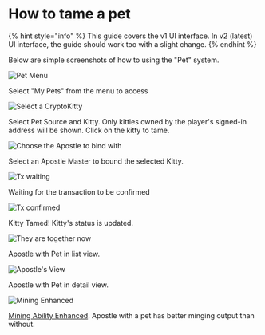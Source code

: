 # How to tame a pet

{% hint style="info" %}
This guide covers the v1 UI interface. In v2 \(latest\) UI interface, the guide should work too with a slight change.
{% endhint %}

Below are simple screenshots of how to using the "Pet" system.

![Pet Menu](file:///Users/achien/Projects/evolution.land/repo/docs/.gitbook/assets/pet1.png?lastModify=1607158717)

Select "My Pets" from the menu to access

![Select a CryptoKitty](file:///Users/achien/Projects/evolution.land/repo/docs/.gitbook/assets/pet2.png?lastModify=1607158717)

Select Pet Source and Kitty. Only kitties owned by the player's signed-in address will be shown. Click on the kitty to tame.

![Choose the Apostle to bind with](file:///Users/achien/Projects/evolution.land/repo/docs/.gitbook/assets/pet3.png?lastModify=1607158717)

Select an Apostle Master to bound the selected Kitty.

![Tx waiting](file:///Users/achien/Projects/evolution.land/repo/docs/.gitbook/assets/pet4.png?lastModify=1607158717)

Waiting for the transaction to be confirmed

![Tx confirmed](file:///Users/achien/Projects/evolution.land/repo/docs/.gitbook/assets/pet5.png?lastModify=1607158717)

Kitty Tamed! Kitty's status is updated.

![They are together now](file:///Users/achien/Projects/evolution.land/repo/docs/.gitbook/assets/pet6.png?lastModify=1607158717)

Apostle with Pet in list view.

![Apostle&apos;s View](file:///Users/achien/Projects/evolution.land/repo/docs/.gitbook/assets/pet7.png?lastModify=1607158717)

Apostle with Pet in detail view.

![Mining Enhanced](file:///Users/achien/Projects/evolution.land/repo/docs/.gitbook/assets/pet8.png?lastModify=1607158717)

[Mining Ability Enhanced](../../getting-started/game-entities/apostle/skills.md#productivity). Apostle with a pet has better minging output than without.

